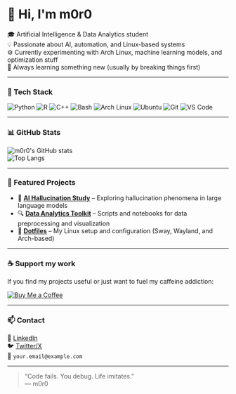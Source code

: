 # 👋 Hi, I'm m0r0

🎓 Artificial Intelligence & Data Analytics student  
💡 Passionate about AI, automation, and Linux-based systems  
⚙️ Currently experimenting with Arch Linux, machine learning models, and optimization stuff  
🧠 Always learning something new (usually by breaking things first)

---

### 🧰 Tech Stack
![Python](https://img.shields.io/badge/Python-3776AB?style=flat&logo=python&logoColor=white)
![R](https://img.shields.io/badge/R-276DC3?style=flat&logo=r&logoColor=white)
![C++](https://img.shields.io/badge/C++-00599C?style=flat&logo=cplusplus&logoColor=white)
![Bash](https://img.shields.io/badge/Bash-121011?style=flat&logo=gnu-bash&logoColor=white)
![Arch Linux](https://img.shields.io/badge/Arch_Linux-1793D1?style=flat&logo=arch-linux&logoColor=white)
![Ubuntu](https://img.shields.io/badge/Ubuntu-E95420?style=flat&logo=ubuntu&logoColor=white)
![Git](https://img.shields.io/badge/Git-F05032?style=flat&logo=git&logoColor=white)
![VS Code](https://img.shields.io/badge/VS_Code-007ACC?style=flat&logo=visual-studio-code&logoColor=white)

---

### 📊 GitHub Stats
![m0r0's GitHub stats](https://github-readme-stats.vercel.app/api?username=m0r0&show_icons=true&theme=tokyonight&hide_border=true)  
![Top Langs](https://github-readme-stats.vercel.app/api/top-langs/?username=m0r0&layout=compact&theme=tokyonight&hide_border=true)

---

### 🧩 Featured Projects
- 🧠 **[AI Hallucination Study](https://github.com/m0r0/ai-hallucination-study)** – Exploring hallucination phenomena in large language models  
- 🔍 **[Data Analytics Toolkit](https://github.com/m0r0/data-analytics-toolkit)** – Scripts and notebooks for data preprocessing and visualization  
- 🐧 **[Dotfiles](https://github.com/m0r0/dotfiles)** – My Linux setup and configuration (Sway, Wayland, and Arch-based)

---

### ☕ Support my work
If you find my projects useful or just want to fuel my caffeine addiction:

[![Buy Me a Coffee](https://img.shields.io/badge/☕-Buy_me_a_coffee-orange)](https://www.buymeacoffee.com/m0r0)

---

### 📫 Contact
📍 [LinkedIn](https://www.linkedin.com/in/tuonome)  
🐦 [Twitter/X](https://twitter.com/tuonome)  
📧 `your.email@example.com`

---

> “Code fails. You debug. Life imitates.”  
> — m0r0
